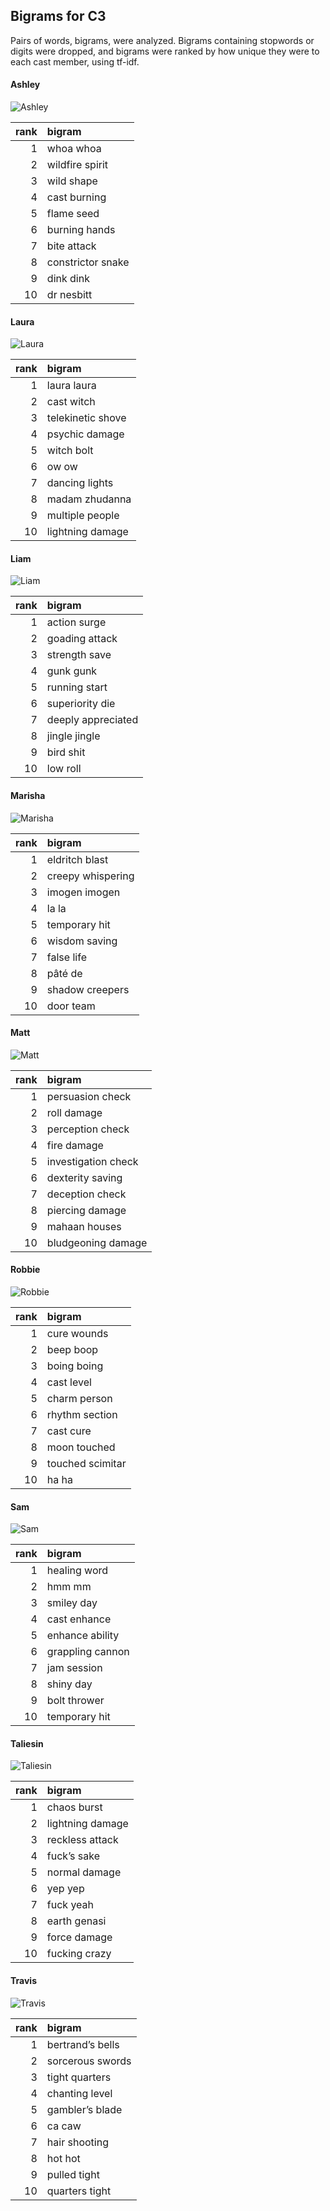 
## Bigrams for C3

Pairs of words, bigrams, were analyzed. Bigrams containing stopwords or
digits were dropped, and bigrams were ranked by how unique they were to
each cast member, using tf-idf.

#### Ashley

![Ashley](../plots/bigramClouds/C3/C3ASHLEY.png)

| rank | bigram            |
| ---: | :---------------- |
|    1 | whoa whoa         |
|    2 | wildfire spirit   |
|    3 | wild shape        |
|    4 | cast burning      |
|    5 | flame seed        |
|    6 | burning hands     |
|    7 | bite attack       |
|    8 | constrictor snake |
|    9 | dink dink         |
|   10 | dr nesbitt        |

#### Laura

![Laura](../plots/bigramClouds/C3/C3LAURA.png)

| rank | bigram            |
| ---: | :---------------- |
|    1 | laura laura       |
|    2 | cast witch        |
|    3 | telekinetic shove |
|    4 | psychic damage    |
|    5 | witch bolt        |
|    6 | ow ow             |
|    7 | dancing lights    |
|    8 | madam zhudanna    |
|    9 | multiple people   |
|   10 | lightning damage  |

#### Liam

![Liam](../plots/bigramClouds/C3/C3LIAM.png)

| rank | bigram             |
| ---: | :----------------- |
|    1 | action surge       |
|    2 | goading attack     |
|    3 | strength save      |
|    4 | gunk gunk          |
|    5 | running start      |
|    6 | superiority die    |
|    7 | deeply appreciated |
|    8 | jingle jingle      |
|    9 | bird shit          |
|   10 | low roll           |

#### Marisha

![Marisha](../plots/bigramClouds/C3/C3MARISHA.png)

| rank | bigram            |
| ---: | :---------------- |
|    1 | eldritch blast    |
|    2 | creepy whispering |
|    3 | imogen imogen     |
|    4 | la la             |
|    5 | temporary hit     |
|    6 | wisdom saving     |
|    7 | false life        |
|    8 | pâté de           |
|    9 | shadow creepers   |
|   10 | door team         |

#### Matt

![Matt](../plots/bigramClouds/C3/C3MATT.png)

| rank | bigram              |
| ---: | :------------------ |
|    1 | persuasion check    |
|    2 | roll damage         |
|    3 | perception check    |
|    4 | fire damage         |
|    5 | investigation check |
|    6 | dexterity saving    |
|    7 | deception check     |
|    8 | piercing damage     |
|    9 | mahaan houses       |
|   10 | bludgeoning damage  |

#### Robbie

![Robbie](../plots/bigramClouds/C3/C3ROBBIE.png)

| rank | bigram           |
| ---: | :--------------- |
|    1 | cure wounds      |
|    2 | beep boop        |
|    3 | boing boing      |
|    4 | cast level       |
|    5 | charm person     |
|    6 | rhythm section   |
|    7 | cast cure        |
|    8 | moon touched     |
|    9 | touched scimitar |
|   10 | ha ha            |

#### Sam

![Sam](../plots/bigramClouds/C3/C3SAM.png)

| rank | bigram           |
| ---: | :--------------- |
|    1 | healing word     |
|    2 | hmm mm           |
|    3 | smiley day       |
|    4 | cast enhance     |
|    5 | enhance ability  |
|    6 | grappling cannon |
|    7 | jam session      |
|    8 | shiny day        |
|    9 | bolt thrower     |
|   10 | temporary hit    |

#### Taliesin

![Taliesin](../plots/bigramClouds/C3/C3TALIESIN.png)

| rank | bigram           |
| ---: | :--------------- |
|    1 | chaos burst      |
|    2 | lightning damage |
|    3 | reckless attack  |
|    4 | fuck’s sake      |
|    5 | normal damage    |
|    6 | yep yep          |
|    7 | fuck yeah        |
|    8 | earth genasi     |
|    9 | force damage     |
|   10 | fucking crazy    |

#### Travis

![Travis](../plots/bigramClouds/C3/C3TRAVIS.png)

| rank | bigram           |
| ---: | :--------------- |
|    1 | bertrand’s bells |
|    2 | sorcerous swords |
|    3 | tight quarters   |
|    4 | chanting level   |
|    5 | gambler’s blade  |
|    6 | ca caw           |
|    7 | hair shooting    |
|    8 | hot hot          |
|    9 | pulled tight     |
|   10 | quarters tight   |
